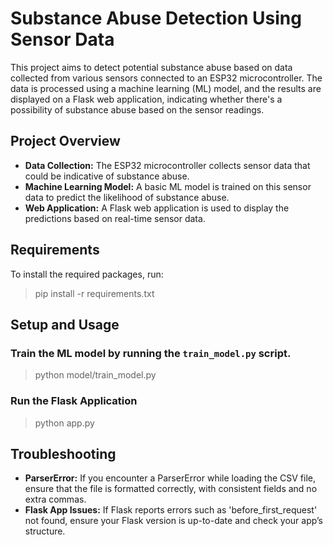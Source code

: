 # Substance Abuse Detection Using Sensor Data

This project aims to detect potential substance abuse based on data collected from various sensors connected to an ESP32 microcontroller. The data is processed using a machine learning (ML) model, and the results are displayed on a Flask web application, indicating whether there's a possibility of substance abuse based on the sensor readings.

## Project Overview

- **Data Collection:** The ESP32 microcontroller collects sensor data that could be indicative of substance abuse.
- **Machine Learning Model:** A basic ML model is trained on this sensor data to predict the likelihood of substance abuse.
- **Web Application:** A Flask web application is used to display the predictions based on real-time sensor data.

## Requirements

To install the required packages, run:

>pip install -r requirements.txt

## Setup and Usage

### Train the ML model by running the `train_model.py` script.

>python model/train_model.py

### Run the Flask Application

>python app.py

## Troubleshooting

- **ParserError:** If you encounter a ParserError while loading the CSV file, ensure that the file is formatted correctly, with consistent fields and no extra commas.
- **Flask App Issues:** If Flask reports errors such as 'before_first_request' not found, ensure your Flask version is up-to-date and check your app’s structure.
